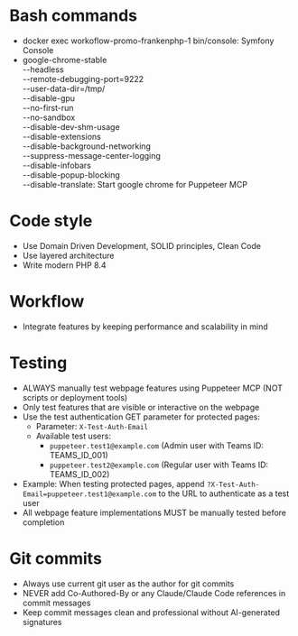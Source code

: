 # Bash commands
- docker exec workoflow-promo-frankenphp-1 bin/console: Symfony Console
- google-chrome-stable \
  --headless \
  --remote-debugging-port=9222 \
  --user-data-dir=/tmp/ \
  --disable-gpu \
  --no-first-run \
  --no-sandbox \
  --disable-dev-shm-usage \
  --disable-extensions \
  --disable-background-networking \
  --suppress-message-center-logging \
  --disable-infobars \
  --disable-popup-blocking \
  --disable-translate: Start google chrome for Puppeteer MCP
# Code style
- Use Domain Driven Development, SOLID principles, Clean Code
- Use layered architecture
- Write modern PHP 8.4

# Workflow
- Integrate features by keeping performance and scalability in mind

# Testing
- ALWAYS manually test webpage features using Puppeteer MCP (NOT scripts or deployment tools)
- Only test features that are visible or interactive on the webpage
- Use the test authentication GET parameter for protected pages:
  - Parameter: `X-Test-Auth-Email`
  - Available test users:
    - `puppeteer.test1@example.com` (Admin user with Teams ID: TEAMS_ID_001)
    - `puppeteer.test2@example.com` (Regular user with Teams ID: TEAMS_ID_002)
- Example: When testing protected pages, append `?X-Test-Auth-Email=puppeteer.test1@example.com` to the URL to authenticate as a test user
- All webpage feature implementations MUST be manually tested before completion

# Git commits
- Always use current git user as the author for git commits
- NEVER add Co-Authored-By or any Claude/Claude Code references in commit messages
- Keep commit messages clean and professional without AI-generated signatures
